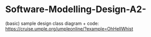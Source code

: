 # Software-Modelling-Design-A2-

(basic) sample design class diagram + code: https://cruise.umple.org/umpleonline/?example=OhHellWhist

